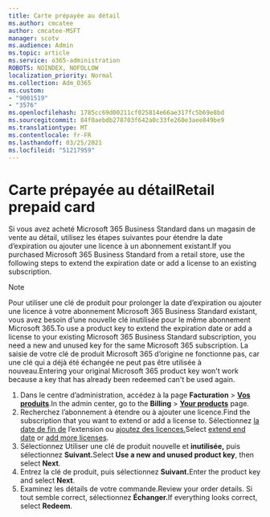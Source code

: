 ```yaml
---
title: Carte prépayée au détail
ms.author: cmcatee
author: cmcatee-MSFT
manager: scotv
ms.audience: Admin
ms.topic: article
ms.service: o365-administration
ROBOTS: NOINDEX, NOFOLLOW
localization_priority: Normal
ms.collection: Adm_O365
ms.custom:
- "9001519"
- "3576"
ms.openlocfilehash: 1785cc69d00211cf025814e66ae317fc5b69e8bd
ms.sourcegitcommit: 84f0aebdb278703f642a0c33fe260e3aee849be9
ms.translationtype: MT
ms.contentlocale: fr-FR
ms.lasthandoff: 03/25/2021
ms.locfileid: "51217959"
---
```

# <a name="retail-prepaid-card"></a><span data-ttu-id="359b0-102">Carte prépayée au détail</span><span class="sxs-lookup"><span data-stu-id="359b0-102">Retail prepaid card</span></span>

<span data-ttu-id="359b0-103">Si vous avez acheté Microsoft 365 Business Standard dans un magasin de vente au détail, utilisez les étapes suivantes pour étendre la date d’expiration ou ajouter une licence à un abonnement existant.</span><span class="sxs-lookup"><span data-stu-id="359b0-103">If you purchased Microsoft 365 Business Standard from a retail store, use the following steps to extend the expiration date or add a license to an existing subscription.</span></span>

> [!NOTE]
> <span data-ttu-id="359b0-104">Pour utiliser une clé de produit pour prolonger la date d’expiration ou ajouter une licence à votre abonnement Microsoft 365 Business Standard existant, vous avez besoin d’une nouvelle clé inutilisée pour le même abonnement Microsoft 365.</span><span class="sxs-lookup"><span data-stu-id="359b0-104">To use a product key to extend the expiration date or add a license to your existing Microsoft 365 Business Standard subscription, you need a new and unused key for the same Microsoft 365 subscription.</span></span> <span data-ttu-id="359b0-105">La saisie de votre clé de produit Microsoft 365 d’origine ne fonctionne pas, car une clé qui a déjà été échangée ne peut pas être utilisée à nouveau.</span><span class="sxs-lookup"><span data-stu-id="359b0-105">Entering your original Microsoft 365 product key won't work because a key that has already been redeemed can't be used again.</span></span>

1. <span data-ttu-id="359b0-106">Dans le centre d’administration, accédez à la page **Facturation** > **[Vos produits](https://go.microsoft.com/fwlink/p/?linkid=842054)**.</span><span class="sxs-lookup"><span data-stu-id="359b0-106">In the admin center, go to the **Billing** > **[Your products](https://go.microsoft.com/fwlink/p/?linkid=842054)** page.</span></span>
2. <span data-ttu-id="359b0-107">Recherchez l’abonnement à étendre ou à ajouter une licence.</span><span class="sxs-lookup"><span data-stu-id="359b0-107">Find the subscription that you want to extend or add a license to.</span></span> <span data-ttu-id="359b0-108">Sélectionnez [la date de fin de](https://go.microsoft.com/fwlink/p/?linkid=842054) l’extension ou [ajoutez des licences.](https://go.microsoft.com/fwlink/p/?linkid=842054)</span><span class="sxs-lookup"><span data-stu-id="359b0-108">Select [extend end date](https://go.microsoft.com/fwlink/p/?linkid=842054) or [add more licenses](https://go.microsoft.com/fwlink/p/?linkid=842054).</span></span>
3. <span data-ttu-id="359b0-109">Sélectionnez Utiliser une clé de produit nouvelle et **inutilisée,** puis sélectionnez **Suivant.**</span><span class="sxs-lookup"><span data-stu-id="359b0-109">Select **Use a new and unused product key**, then select **Next**.</span></span>
4. <span data-ttu-id="359b0-110">Entrez la clé de produit, puis sélectionnez **Suivant.**</span><span class="sxs-lookup"><span data-stu-id="359b0-110">Enter the product key and select **Next**.</span></span>
5. <span data-ttu-id="359b0-111">Examinez les détails de votre commande.</span><span class="sxs-lookup"><span data-stu-id="359b0-111">Review your order details.</span></span> <span data-ttu-id="359b0-112">Si tout semble correct, sélectionnez **Échanger.**</span><span class="sxs-lookup"><span data-stu-id="359b0-112">If everything looks correct, select **Redeem**.</span></span>
